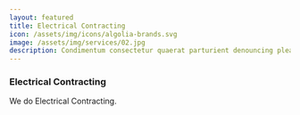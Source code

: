 ```yaml
---
layout: featured
title: Electrical Contracting
icon: /assets/img/icons/algolia-brands.svg
image: /assets/img/services/02.jpg
description: Condimentum consectetur quaerat parturient denouncing pleasure and praising pain was born and I will give you a complete.
---
```


<div class="row">
    <div class="col-md-12">
        <div class="service-details mb-40">
            <h3>Electrical Contracting</h3>
            <p>We do Electrical Contracting.</p>
        </div>
    </div>
</div>